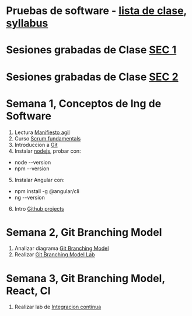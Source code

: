 # Pruebas de software - [lista de clase](https://docs.google.com/spreadsheets/d/1XNwvxhf7aF4pcgKiun-NY-tatLMJhS4D/edit?usp=sharing&ouid=103318994033956699072&rtpof=true&sd=true), [syllabus](https://docs.google.com/document/d/1H9nbPj3L5dLbrELgZens8WIjB5eVYBD0/edit)

# Sesiones grabadas de Clase [SEC 1](https://drive.google.com/drive/folders/1cjlqOce-MwIo_RSv8OI9t0dycoqRlafV?usp=sharing)
# Sesiones grabadas de Clase [SEC 2](https://drive.google.com/drive/folders/1hVoDOc7y1UOSj88EYb7TIvTdIvXh6jwc?usp=sharing)

# Semana 1,  Conceptos de Ing de Software
1. Lectura [Manifiesto agil](https://agilemanifesto.org/)
2. Curso [Scrum fundamentals](https://www.scrumstudy.com/certification/scrum-fundamentals-certified)
3. Introduccion a [Git](https://www.github.com/adsoftsito/tdd/blob/master/w1/tdd_week1_intro_git.pdf)
4. Instalar [nodejs](https://nodejs.org/es/download/), probar con:
* node --version
* npm --version
5. Instalar Angular con:
* npm install -g @angular/cli
* ng --version
6. Intro [Github projects](https://www.ssw.com.au/rules/rules-to-better-scrum-using-github)

# Semana 2,  Git Branching Model
1. Analizar diagrama [Git Branching Model](https://github.com/adsoftsito/apis/blob/master/w4/gitBranchingModel.pdf)
2. Realizar [Git Branching Model Lab](https://github.com/adsoftsito/apis/blob/master/w4/gitbranching.pdf)

# Semana 3,  Git Branching Model, React, CI 
1. Realizar lab de [Integracion continua](https://github.com/adsoftsito/apis/blob/master/w5/tdd_ci.pdf)


